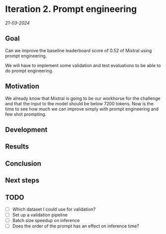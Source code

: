 # Iteration 2. Prompt engineering

_21-03-2024_

<!---
The work is done using short iterations. Each iteration needs to have a very
clear goal. This allows to gain greater knowledge of the problem on each iteration.
--->

## Goal

Can we improve the baseline leaderboard score of 0.52 of Mixtral using prompt engineering.

We will have to implement some validation and test evaluations to be able to do prompt engineering.

## Motivation

We already know that Mixtral is going to be our workhorse for the challenge and that the input to the model should be below 7200 tokens. Now is the time to see how much we can improve simply with prompt engineering and few shot prompting.

## Development

## Results

## Conclusion

## Next steps

## TODO

- [ ] Which dataset I could use for validation?
- [ ] Set up a validation pipeline
- [ ] Batch size speedup on inference
- [ ] Does the order of the prompt has an effect on inference time?
